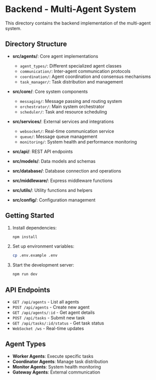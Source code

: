 # Backend - Multi-Agent System

This directory contains the backend implementation of the multi-agent system.

## Directory Structure

- **src/agents/**: Core agent implementations
  - `agent_types/`: Different specialized agent classes
  - `communication/`: Inter-agent communication protocols
  - `coordination/`: Agent coordination and consensus mechanisms
  - `task_manager/`: Task distribution and management

- **src/core/**: Core system components
  - `messaging/`: Message passing and routing system
  - `orchestrator/`: Main system orchestrator
  - `scheduler/`: Task and resource scheduling

- **src/services/**: External services and integrations
  - `websocket/`: Real-time communication service
  - `queue/`: Message queue management
  - `monitoring/`: System health and performance monitoring

- **src/api/**: REST API endpoints
- **src/models/**: Data models and schemas
- **src/database/**: Database connection and operations
- **src/middleware/**: Express middleware functions
- **src/utils/**: Utility functions and helpers
- **src/config/**: Configuration management

## Getting Started

1. Install dependencies:
   ```bash
   npm install
   ```

2. Set up environment variables:
   ```bash
   cp .env.example .env
   ```

3. Start the development server:
   ```bash
   npm run dev
   ```

## API Endpoints

- `GET /api/agents` - List all agents
- `POST /api/agents` - Create new agent
- `GET /api/agents/:id` - Get agent details
- `POST /api/tasks` - Submit new task
- `GET /api/tasks/:id/status` - Get task status
- `WebSocket /ws` - Real-time updates

## Agent Types

- **Worker Agents**: Execute specific tasks
- **Coordinator Agents**: Manage task distribution
- **Monitor Agents**: System health monitoring
- **Gateway Agents**: External communication
